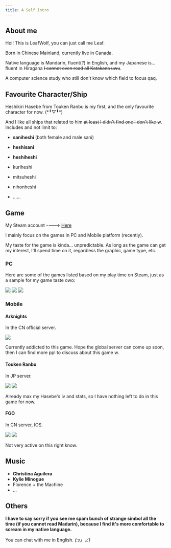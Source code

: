 ```yaml
---
title: A Self Intro
---
```

## About me

Hoi! This is LeafWolf, you can just call me Leaf.

Born in Chinese Mainland, currently live in Canada.

Native language is Mandarin, fluent(?) in English, and my Japanese is... fluent in Hiragana ~~I cannot even read all Katakana uwu~~.

A computer science study who still don't know which field to focus qaq.

## Favourite Character/Ship

Heshikiri Hasebe from Touken Ranbu is my first, and the only favourite character for now. (\*╹▽╹*)

And I like all ships that related to him ~~at least I didn't find one I don't like w~~. Includes and not limit to:

* **saniheshi** (both female and male sani)

* **heshisani**

* **heshiheshi**

* kuriheshi

* mitsuheshi

* nihonheshi

* ......


## Game

My Steam account ----> <a href="https://steamcommunity.com/id/thesoulwolf/">Here</a>

I mainly focus on the games in PC and Mobile platform (recently).

My taste for the game is kinda... unpredictable. As long as the game can get my interest, I'll spend time on it, regardless the graphic, game type, etc.

### PC

Here are some of the games listed based on my play time on Steam, just as a sample for my game taste owo:

<img src="/assets/images/post_images/steam-game-list1.png">

<img src="/assets/images/post_images/steam-game-list2.png "> 

<img src="/assets/images/post_images/steam-game-list3.png">


### Mobile

#### Arknights

In the CN official server. 

<img src="/assets/images/post_images/arknights.png">

Currently addicted to this game. Hope the global server can come up soon, then I can find more ppl to discuss about this game w. 

#### Touken Ranbu

In JP server.

<img src="/assets/images/post_images/tkrb.png">

<img src="/assets/images/post_images/tkrb-hsb.png">

Already max my Hasebe's lv and stats, so I have nothing left to do in this game for now.

#### FGO

In CN server, IOS.

<img src="/assets/images/post_images/fgo1.png">

<img src="/assets/images/post_images/fgo2.png">

Not very active on this right know. 

## Music

* **Christina Aguilera**
* **Kylie Minogue**
* Florence + the Machine
* ...

## Others
**I have to say sorry if you see me spam bunch of strange simbol all the time (if you cannot read Madarin), because I find it's more comfortable to scream in my native language.**

You can chat with me in English. _(:з」∠)_